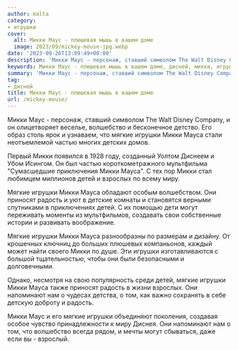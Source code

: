 ```yaml
---
author: malta
category:
- игрушки
cover:
  alt: Микки Маус - плюшевая мышь в вашем доме
  image: 2023/09/mickey-mouse-jpg.webp
date: '2023-09-26T13:09:49+00:00'
description: 'Микки Маус - персонаж, ставший символом The Walt Disney Company, и он олицетворяет веселье, волшебство и бесконечное детство. Его образ столь ярок и...'
keywords: Микки Маус - плюшевая мышь в вашем доме, дисней, микки, игрушки, мягкие, мауса, детей, радость, маус, волшебство, частью, взрослых, миру, приносят, могут, напоминают, нам
summary: 'Микки Маус - персонаж, ставший символом The Walt Disney Company, и он олицетворяет веселье, волшебство и бесконечное детство. Его образ столь ярок и...'
tag:
- дисней
title: Микки Маус - плюшевая мышь в вашем доме
url: /mickey-mouse/
---
```


Микки Маус \- персонаж, ставший символом The Walt Disney Company, и он олицетворяет веселье, волшебство и бесконечное детство. Его образ столь ярок и узнаваем, что мягкие игрушки Микки Мауса стали неотъемлемой частью многих детских домов.

Первый Микки появился в 1928 году, созданный Уолтом Диснеем и Убом Исингом. Он был частью короткометражного мультфильма "Сумасшедшие приключения Микки Мауса". С тех пор Микки стал любимцем миллионов детей и взрослых по всему миру.

Мягкие игрушки Микки Мауса обладают особым волшебством. Они приносят радость и уют в детские комнаты и становятся верными спутниками в приключениях детей. С их помощью дети могут переживать моменты из мультфильмов, создавать свои собственные истории и развивать воображение.

Мягкие игрушки Микки Мауса разнообразны по размерам и дизайну. От крошечных ключниц до больших плюшевых компаньонов, каждый может найти своего Микки по душе. Эти игрушки изготавливаются с большой тщательностью, чтобы они были безопасными и долговечными.

Однако, несмотря на свою популярность среди детей, мягкие игрушки Микки Мауса также приносят радость в жизни взрослых. Они напоминают нам о чудесах детства, о том, как важно сохранять в себе детскую доброту и радость.

Микки Маус и его мягкие игрушки объединяют поколения, создавая особое чувство принадлежности к миру Диснея. Они напоминают нам о том, что волшебство всегда рядом, и мечты могут сбываться, даже если вы \- взрослый.